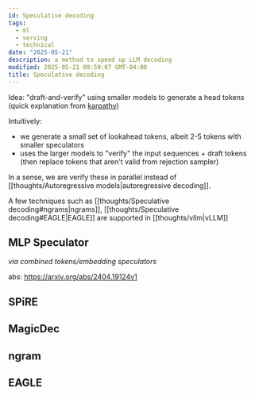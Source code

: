 ```yaml
---
id: Speculative decoding
tags:
  - ml
  - serving
  - technical
date: "2025-05-21"
description: a method to speed up LLM decoding
modified: 2025-05-21 09:59:07 GMT-04:00
title: Speculative decoding
---
```


Idea: "draft-and-verify" using smaller models to generate a head tokens (quick explanation from [karpathy](https://x.com/karpathy/status/1697318534555336961))

Intuitively:

- we generate a small set of lookahead tokens, albeit 2-5 tokens with smaller speculators
- uses the larger models to "verify" the input sequences + draft tokens (then replace tokens that aren't valid from rejection sampler)

In a sense, we are verify these in parallel instead of [[thoughts/Autoregressive models|autoregressive decoding]].

A few techniques such as [[thoughts/Speculative decoding#ngrams|ngrams]], [[thoughts/Speculative decoding#EAGLE|EAGLE]] are supported in [[thoughts/vllm|vLLM]]

## MLP Speculator

_via combined tokens/embedding speculators_

abs: https://arxiv.org/abs/2404.19124v1

## SPiRE

## MagicDec

## ngram

## EAGLE
